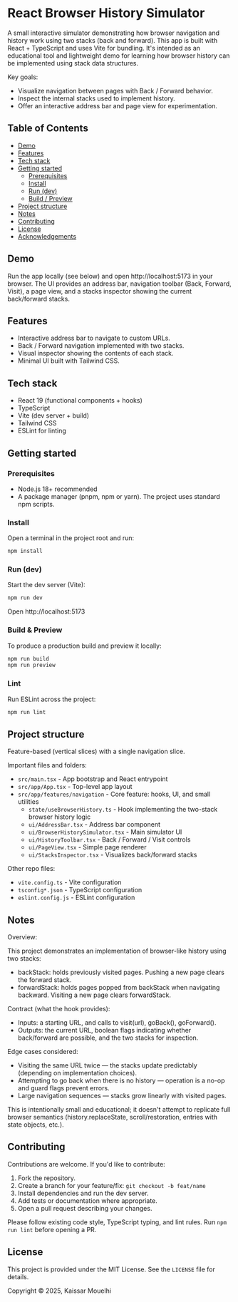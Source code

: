 # React Browser History Simulator

A small interactive simulator demonstrating how browser navigation and history work using two stacks (back and forward). This app is built with React + TypeScript and uses Vite for bundling. It's intended as an educational tool and lightweight demo for learning how browser history can be implemented using stack data structures.

Key goals:

- Visualize navigation between pages with Back / Forward behavior.
- Inspect the internal stacks used to implement history.
- Offer an interactive address bar and page view for experimentation.

## Table of Contents

- [Demo](#demo)
- [Features](#features)
- [Tech stack](#tech-stack)
- [Getting started](#getting-started)
  - [Prerequisites](#prerequisites)
  - [Install](#install)
  - [Run (dev)](#run-dev)
  - [Build / Preview](#build--preview)
- [Project structure](#project-structure)
- [Notes](#notes)
- [Contributing](#contributing)
- [License](#license)
- [Acknowledgements](#acknowledgements)

## Demo

Run the app locally (see below) and open http://localhost:5173 in your browser. The UI provides an address bar, navigation toolbar (Back, Forward, Visit), a page view, and a stacks inspector showing the current back/forward stacks.

## Features

- Interactive address bar to navigate to custom URLs.
- Back / Forward navigation implemented with two stacks.
- Visual inspector showing the contents of each stack.
- Minimal UI built with Tailwind CSS.

## Tech stack

- React 19 (functional components + hooks)
- TypeScript
- Vite (dev server + build)
- Tailwind CSS
- ESLint for linting

## Getting started

### Prerequisites

- Node.js 18+ recommended
- A package manager (pnpm, npm or yarn). The project uses standard npm scripts.

### Install

Open a terminal in the project root and run:

```bash
npm install
```

### Run (dev)

Start the dev server (Vite):

```bash
npm run dev
```

Open http://localhost:5173

### Build & Preview

To produce a production build and preview it locally:

```bash
npm run build
npm run preview
```

### Lint

Run ESLint across the project:

```bash
npm run lint
```

## Project structure

Feature-based (vertical slices) with a single navigation slice.

Important files and folders:

- `src/main.tsx` - App bootstrap and React entrypoint
- `src/app/App.tsx` - Top-level app layout
- `src/app/features/navigation` - Core feature: hooks, UI, and small utilities
  - `state/useBrowserHistory.ts` - Hook implementing the two-stack browser history logic
  - `ui/AddressBar.tsx` - Address bar component
  - `ui/BrowserHistorySimulator.tsx` - Main simulator UI
  - `ui/HistoryToolbar.tsx` - Back / Forward / Visit controls
  - `ui/PageView.tsx` - Simple page renderer
  - `ui/StacksInspector.tsx` - Visualizes back/forward stacks

Other repo files:

- `vite.config.ts` - Vite configuration
- `tsconfig*.json` - TypeScript configuration
- `eslint.config.js` - ESLint configuration

## Notes

Overview:

This project demonstrates an implementation of browser-like history using two stacks:

- backStack: holds previously visited pages. Pushing a new page clears the forward stack.
- forwardStack: holds pages popped from backStack when navigating backward. Visiting a new page clears forwardStack.

Contract (what the hook provides):

- Inputs: a starting URL, and calls to visit(url), goBack(), goForward().
- Outputs: the current URL, boolean flags indicating whether back/forward are possible, and the two stacks for inspection.

Edge cases considered:

- Visiting the same URL twice — the stacks update predictably (depending on implementation choices).
- Attempting to go back when there is no history — operation is a no-op and guard flags prevent errors.
- Large navigation sequences — stacks grow linearly with visited pages.

This is intentionally small and educational; it doesn't attempt to replicate full browser semantics (history.replaceState, scroll/restoration, entries with state objects, etc.).

## Contributing

Contributions are welcome. If you'd like to contribute:

1. Fork the repository.
2. Create a branch for your feature/fix: `git checkout -b feat/name`
3. Install dependencies and run the dev server.
4. Add tests or documentation where appropriate.
5. Open a pull request describing your changes.

Please follow existing code style, TypeScript typing, and lint rules. Run `npm run lint` before opening a PR.

## License

This project is provided under the MIT License. See the `LICENSE` file for details.

Copyright © 2025, Kaissar Mouelhi
